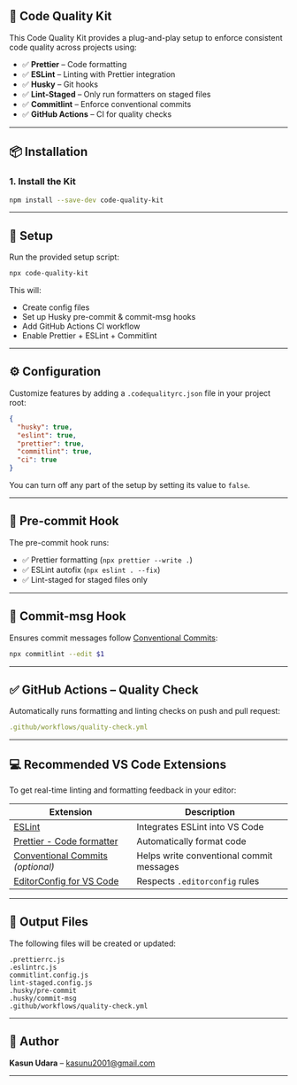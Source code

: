 ## 🔧 Code Quality Kit

This Code Quality Kit provides a plug-and-play setup to enforce consistent code quality across projects using:

- ✅ **Prettier** – Code formatting
- ✅ **ESLint** – Linting with Prettier integration
- ✅ **Husky** – Git hooks
- ✅ **Lint-Staged** – Only run formatters on staged files
- ✅ **Commitlint** – Enforce conventional commits
- ✅ **GitHub Actions** – CI for quality checks

---

## 📦 Installation

### 1. Install the Kit

```bash
npm install --save-dev code-quality-kit
```

---

## 🚀 Setup

Run the provided setup script:

```bash
npx code-quality-kit
```

This will:

- Create config files
- Set up Husky pre-commit & commit-msg hooks
- Add GitHub Actions CI workflow
- Enable Prettier + ESLint + Commitlint

---

## ⚙️ Configuration

Customize features by adding a `.codequalityrc.json` file in your project root:

```json
{
  "husky": true,
  "eslint": true,
  "prettier": true,
  "commitlint": true,
  "ci": true
}
```

You can turn off any part of the setup by setting its value to `false`.

---

## 🧪 Pre-commit Hook

The pre-commit hook runs:

- ✅ Prettier formatting (`npx prettier --write .`)
- ✅ ESLint autofix (`npx eslint . --fix`)
- ✅ Lint-staged for staged files only

---

## 🧪 Commit-msg Hook

Ensures commit messages follow [Conventional Commits](https://www.conventionalcommits.org/):

```bash
npx commitlint --edit $1
```

---

## ✅ GitHub Actions – Quality Check

Automatically runs formatting and linting checks on push and pull request:

```yaml
.github/workflows/quality-check.yml
```

---

## 💻 Recommended VS Code Extensions

To get real-time linting and formatting feedback in your editor:

| Extension                                                                                                                   | Description                              |
| --------------------------------------------------------------------------------------------------------------------------- | ---------------------------------------- |
| [ESLint](https://marketplace.visualstudio.com/items?itemName=dbaeumer.vscode-eslint)                                        | Integrates ESLint into VS Code           |
| [Prettier - Code formatter](https://marketplace.visualstudio.com/items?itemName=esbenp.prettier-vscode)                     | Automatically format code                |
| [Conventional Commits](https://marketplace.visualstudio.com/items?itemName=vivaxy.vscode-conventional-commits) _(optional)_ | Helps write conventional commit messages |
| [EditorConfig for VS Code](https://marketplace.visualstudio.com/items?itemName=EditorConfig.EditorConfig)                   | Respects `.editorconfig` rules           |

---

## 📁 Output Files

The following files will be created or updated:

```
.prettierrc.js
.eslintrc.js
commitlint.config.js
lint-staged.config.js
.husky/pre-commit
.husky/commit-msg
.github/workflows/quality-check.yml
```

---

## 👥 Author

**Kasun Udara** – [kasunu2001@gmail.com](mailto:kasunu2001@gmail.com)

---
